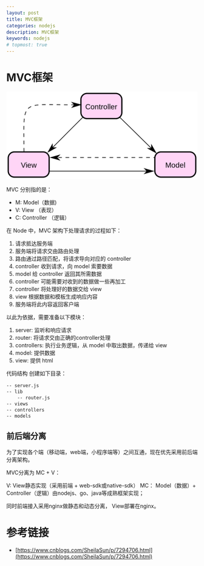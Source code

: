 ```yaml
---
layout: post
title: MVC框架
categories: nodejs
description: MVC框架
keywords: nodejs
# topmost: true
---
```


# MVC框架

![MVC框架](/images/posts/nginx/ModelViewControllerDiagram.png)

MVC 分别指的是：

* M: Model（数据)
* V: View （表现）
* C: Controller （逻辑）

在 Node 中，MVC 架构下处理请求的过程如下：

1. 请求抵达服务端
1. 服务端将请求交由路由处理
1. 路由通过路径匹配，将请求导向对应的 controller
1. controller 收到请求，向 model 索要数据
1. model 给 controller 返回其所需数据
1. controller 可能需要对收到的数据做一些再加工
1. controller 将处理好的数据交给 view
1. view 根据数据和模板生成响应内容
1. 服务端将此内容返回客户端

以此为依据，需要准备以下模块：

1. server: 监听和响应请求
1. router: 将请求交由正确的controller处理
1. controllers: 执行业务逻辑，从 model 中取出数据，传递给 view
1. model: 提供数据
1. view: 提供 html

代码结构
创建如下目录：
```
-- server.js
-- lib
	-- router.js
-- views
-- controllers
-- models
```

## 前后端分离

为了实现各个端（移动端，web端，小程序端等）之间互通，现在优先采用前后端分离架构。

MVC分离为 MC + V：

V: View静态实现（采用前端 + web-sdk或native-sdk）
MC： Model（数据）+ Controller（逻辑）由nodejs、go、java等成熟框架实现；

同时前端接入采用nginx做静态和动态分离， View部署在nginx。


# 参考链接

- [https://www.cnblogs.com/SheilaSun/p/7294706.html](https://www.cnblogs.com/SheilaSun/p/7294706.html)
